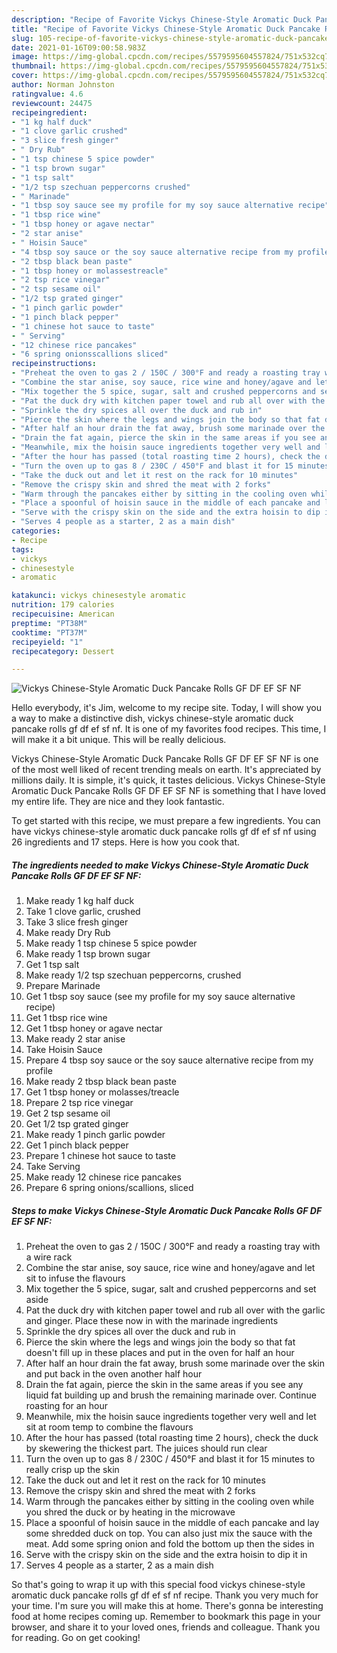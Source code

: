 ```yaml
---
description: "Recipe of Favorite Vickys Chinese-Style Aromatic Duck Pancake Rolls GF DF EF SF NF"
title: "Recipe of Favorite Vickys Chinese-Style Aromatic Duck Pancake Rolls GF DF EF SF NF"
slug: 105-recipe-of-favorite-vickys-chinese-style-aromatic-duck-pancake-rolls-gf-df-ef-sf-nf
date: 2021-01-16T09:00:58.983Z
image: https://img-global.cpcdn.com/recipes/5579595604557824/751x532cq70/vickys-chinese-style-aromatic-duck-pancake-rolls-gf-df-ef-sf-nf-recipe-main-photo.jpg
thumbnail: https://img-global.cpcdn.com/recipes/5579595604557824/751x532cq70/vickys-chinese-style-aromatic-duck-pancake-rolls-gf-df-ef-sf-nf-recipe-main-photo.jpg
cover: https://img-global.cpcdn.com/recipes/5579595604557824/751x532cq70/vickys-chinese-style-aromatic-duck-pancake-rolls-gf-df-ef-sf-nf-recipe-main-photo.jpg
author: Norman Johnston
ratingvalue: 4.6
reviewcount: 24475
recipeingredient:
- "1 kg half duck"
- "1 clove garlic crushed"
- "3 slice fresh ginger"
- " Dry Rub"
- "1 tsp chinese 5 spice powder"
- "1 tsp brown sugar"
- "1 tsp salt"
- "1/2 tsp szechuan peppercorns crushed"
- " Marinade"
- "1 tbsp soy sauce see my profile for my soy sauce alternative recipe"
- "1 tbsp rice wine"
- "1 tbsp honey or agave nectar"
- "2 star anise"
- " Hoisin Sauce"
- "4 tbsp soy sauce or the soy sauce alternative recipe from my profile"
- "2 tbsp black bean paste"
- "1 tbsp honey or molassestreacle"
- "2 tsp rice vinegar"
- "2 tsp sesame oil"
- "1/2 tsp grated ginger"
- "1 pinch garlic powder"
- "1 pinch black pepper"
- "1 chinese hot sauce to taste"
- " Serving"
- "12 chinese rice pancakes"
- "6 spring onionsscallions sliced"
recipeinstructions:
- "Preheat the oven to gas 2 / 150C / 300°F and ready a roasting tray with a wire rack"
- "Combine the star anise, soy sauce, rice wine and honey/agave and let sit to infuse the flavours"
- "Mix together the 5 spice, sugar, salt and crushed peppercorns and set aside"
- "Pat the duck dry with kitchen paper towel and rub all over with the garlic and ginger. Place these now in with the marinade ingredients"
- "Sprinkle the dry spices all over the duck and rub in"
- "Pierce the skin where the legs and wings join the body so that fat doesn&#39;t fill up in these places and put in the oven for half an hour"
- "After half an hour drain the fat away, brush some marinade over the skin and put back in the oven another half hour"
- "Drain the fat again, pierce the skin in the same areas if you see any liquid fat building up and brush the remaining marinade over. Continue roasting for an hour"
- "Meanwhile, mix the hoisin sauce ingredients together very well and let sit at room temp to combine the flavours"
- "After the hour has passed (total roasting time 2 hours), check the duck by skewering the thickest part. The juices should run clear"
- "Turn the oven up to gas 8 / 230C / 450°F and blast it for 15 minutes to really crisp up the skin"
- "Take the duck out and let it rest on the rack for 10 minutes"
- "Remove the crispy skin and shred the meat with 2 forks"
- "Warm through the pancakes either by sitting in the cooling oven while you shred the duck or by heating in the microwave"
- "Place a spoonful of hoisin sauce in the middle of each pancake and lay some shredded duck on top. You can also just mix the sauce with the meat. Add some spring onion and fold the bottom up then the sides in"
- "Serve with the crispy skin on the side and the extra hoisin to dip it in"
- "Serves 4 people as a starter, 2 as a main dish"
categories:
- Recipe
tags:
- vickys
- chinesestyle
- aromatic

katakunci: vickys chinesestyle aromatic 
nutrition: 179 calories
recipecuisine: American
preptime: "PT38M"
cooktime: "PT37M"
recipeyield: "1"
recipecategory: Dessert

---
```



![Vickys Chinese-Style Aromatic Duck Pancake Rolls GF DF EF SF NF](https://img-global.cpcdn.com/recipes/5579595604557824/751x532cq70/vickys-chinese-style-aromatic-duck-pancake-rolls-gf-df-ef-sf-nf-recipe-main-photo.jpg)

Hello everybody, it's Jim, welcome to my recipe site. Today, I will show you a way to make a distinctive dish, vickys chinese-style aromatic duck pancake rolls gf df ef sf nf. It is one of my favorites food recipes. This time, I will make it a bit unique. This will be really delicious.



Vickys Chinese-Style Aromatic Duck Pancake Rolls GF DF EF SF NF is one of the most well liked of recent trending meals on earth. It's appreciated by millions daily. It is simple, it's quick, it tastes delicious. Vickys Chinese-Style Aromatic Duck Pancake Rolls GF DF EF SF NF is something that I have loved my entire life. They are nice and they look fantastic.


To get started with this recipe, we must prepare a few ingredients. You can have vickys chinese-style aromatic duck pancake rolls gf df ef sf nf using 26 ingredients and 17 steps. Here is how you cook that.

<!--inarticleads1-->

##### The ingredients needed to make Vickys Chinese-Style Aromatic Duck Pancake Rolls GF DF EF SF NF:

1. Make ready 1 kg half duck
1. Take 1 clove garlic, crushed
1. Take 3 slice fresh ginger
1. Make ready  Dry Rub
1. Make ready 1 tsp chinese 5 spice powder
1. Make ready 1 tsp brown sugar
1. Get 1 tsp salt
1. Make ready 1/2 tsp szechuan peppercorns, crushed
1. Prepare  Marinade
1. Get 1 tbsp soy sauce (see my profile for my soy sauce alternative recipe)
1. Get 1 tbsp rice wine
1. Get 1 tbsp honey or agave nectar
1. Make ready 2 star anise
1. Take  Hoisin Sauce
1. Prepare 4 tbsp soy sauce or the soy sauce alternative recipe from my profile
1. Make ready 2 tbsp black bean paste
1. Get 1 tbsp honey or molasses/treacle
1. Prepare 2 tsp rice vinegar
1. Get 2 tsp sesame oil
1. Get 1/2 tsp grated ginger
1. Make ready 1 pinch garlic powder
1. Get 1 pinch black pepper
1. Prepare 1 chinese hot sauce to taste
1. Take  Serving
1. Make ready 12 chinese rice pancakes
1. Prepare 6 spring onions/scallions, sliced




<!--inarticleads2-->

##### Steps to make Vickys Chinese-Style Aromatic Duck Pancake Rolls GF DF EF SF NF:

1. Preheat the oven to gas 2 / 150C / 300°F and ready a roasting tray with a wire rack
1. Combine the star anise, soy sauce, rice wine and honey/agave and let sit to infuse the flavours
1. Mix together the 5 spice, sugar, salt and crushed peppercorns and set aside
1. Pat the duck dry with kitchen paper towel and rub all over with the garlic and ginger. Place these now in with the marinade ingredients
1. Sprinkle the dry spices all over the duck and rub in
1. Pierce the skin where the legs and wings join the body so that fat doesn&#39;t fill up in these places and put in the oven for half an hour
1. After half an hour drain the fat away, brush some marinade over the skin and put back in the oven another half hour
1. Drain the fat again, pierce the skin in the same areas if you see any liquid fat building up and brush the remaining marinade over. Continue roasting for an hour
1. Meanwhile, mix the hoisin sauce ingredients together very well and let sit at room temp to combine the flavours
1. After the hour has passed (total roasting time 2 hours), check the duck by skewering the thickest part. The juices should run clear
1. Turn the oven up to gas 8 / 230C / 450°F and blast it for 15 minutes to really crisp up the skin
1. Take the duck out and let it rest on the rack for 10 minutes
1. Remove the crispy skin and shred the meat with 2 forks
1. Warm through the pancakes either by sitting in the cooling oven while you shred the duck or by heating in the microwave
1. Place a spoonful of hoisin sauce in the middle of each pancake and lay some shredded duck on top. You can also just mix the sauce with the meat. Add some spring onion and fold the bottom up then the sides in
1. Serve with the crispy skin on the side and the extra hoisin to dip it in
1. Serves 4 people as a starter, 2 as a main dish




So that's going to wrap it up with this special food vickys chinese-style aromatic duck pancake rolls gf df ef sf nf recipe. Thank you very much for your time. I'm sure you will make this at home. There's gonna be interesting food at home recipes coming up. Remember to bookmark this page in your browser, and share it to your loved ones, friends and colleague. Thank you for reading. Go on get cooking!
